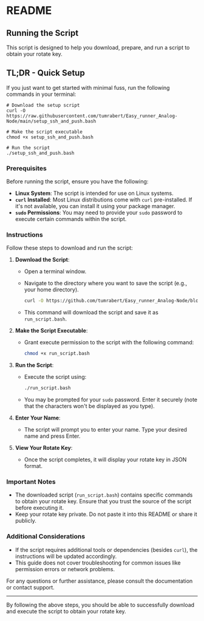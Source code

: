 # README

## Running the Script

This script is designed to help you download, prepare, and run a script to obtain your rotate key.

## TL;DR - Quick Setup

If you just want to get started with minimal fuss, run the following commands in your terminal:

```
# Download the setup script
curl -O https://raw.githubusercontent.com/tumrabert/Easy_runner_Analog-Node/main/setup_ssh_and_push.bash

# Make the script executable
chmod +x setup_ssh_and_push.bash

# Run the script
./setup_ssh_and_push.bash
```
### Prerequisites

Before running the script, ensure you have the following:

- **Linux System**: The script is intended for use on Linux systems.
- **`curl` Installed**: Most Linux distributions come with `curl` pre-installed. If it's not available, you can install it using your package manager.
- **`sudo` Permissions**: You may need to provide your `sudo` password to execute certain commands within the script.

### Instructions

Follow these steps to download and run the script:

1. **Download the Script**:
    - Open a terminal window.
    - Navigate to the directory where you want to save the script (e.g., your home directory).
    
      ```bash
      curl -O https://github.com/tumrabert/Easy_runner_Analog-Node/blob/main/run_script.bash
      ```
    - This command will download the script and save it as `run_script.bash`.

2. **Make the Script Executable**:
    - Grant execute permission to the script with the following command:
    
      ```bash
      chmod +x run_script.bash
      ```

3. **Run the Script**:
    - Execute the script using:
    
      ```bash
      ./run_script.bash
      ```
    - You may be prompted for your `sudo` password. Enter it securely (note that the characters won't be displayed as you type).

4. **Enter Your Name**:
    - The script will prompt you to enter your name. Type your desired name and press Enter.

5. **View Your Rotate Key**:
    - Once the script completes, it will display your rotate key in JSON format.

### Important Notes

- The downloaded script (`run_script.bash`) contains specific commands to obtain your rotate key. Ensure that you trust the source of the script before executing it.
- Keep your rotate key private. Do not paste it into this README or share it publicly.

### Additional Considerations

- If the script requires additional tools or dependencies (besides `curl`), the instructions will be updated accordingly.
- This guide does not cover troubleshooting for common issues like permission errors or network problems.

For any questions or further assistance, please consult the documentation or contact support.

---

By following the above steps, you should be able to successfully download and execute the script to obtain your rotate key.
